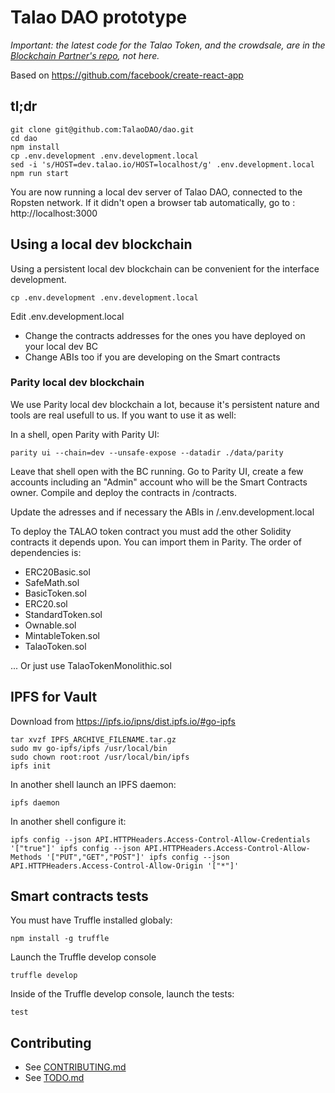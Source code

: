 # Talao DAO prototype

*Important: the latest code for the Talao Token, and the crowdsale, are in the [Blockchain Partner's repo](https://github.com/Blockchainpartner/talao-crowdsale), not here.*

Based on https://github.com/facebook/create-react-app

## tl;dr

    git clone git@github.com:TalaoDAO/dao.git
    cd dao
    npm install
    cp .env.development .env.development.local
    sed -i 's/HOST=dev.talao.io/HOST=localhost/g' .env.development.local
    npm run start

You are now running a local dev server of Talao DAO, connected to the Ropsten network.
If it didn't open a browser tab automatically, go to : http://localhost:3000

## Using a local dev blockchain

Using a persistent local dev blockchain can be convenient for the interface development.

    cp .env.development .env.development.local

Edit .env.development.local
+ Change the contracts addresses for the ones you have deployed on your local dev BC
+ Change ABIs too if you are developing on the Smart contracts

### Parity local dev blockchain

We use Parity local dev blockchain a lot, because it's persistent nature and tools are real usefull to us. If you want to use it as well:

In a shell, open Parity with Parity UI:

    parity ui --chain=dev --unsafe-expose --datadir ./data/parity

Leave that shell open with the BC running. Go to Parity UI, create a few accounts including an "Admin" account who will be the Smart Contracts owner. Compile and deploy the contracts in /contracts.

Update the adresses and if necessary the ABIs in /.env.development.local

To deploy the TALAO token contract you must add the other Solidity contracts it depends upon. You can import them in Parity. The order of dependencies is:

+ ERC20Basic.sol
+ SafeMath.sol
+ BasicToken.sol
+ ERC20.sol
+ StandardToken.sol
+ Ownable.sol
+ MintableToken.sol
+ TalaoToken.sol

... Or just use TalaoTokenMonolithic.sol

## IPFS for Vault

Download from https://ipfs.io/ipns/dist.ipfs.io/#go-ipfs

    tar xvzf IPFS_ARCHIVE_FILENAME.tar.gz
    sudo mv go-ipfs/ipfs /usr/local/bin
    sudo chown root:root /usr/local/bin/ipfs
    ipfs init

In another shell launch an IPFS daemon:

    ipfs daemon

In another shell configure it:

`ipfs config --json API.HTTPHeaders.Access-Control-Allow-Credentials '["true"]'
ipfs config --json API.HTTPHeaders.Access-Control-Allow-Methods '["PUT","GET","POST"]'
ipfs config --json API.HTTPHeaders.Access-Control-Allow-Origin '["*"]'`

## Smart contracts tests

You must have Truffle installed globaly:

    npm install -g truffle

Launch the Truffle develop console

    truffle develop

Inside of the Truffle develop console, launch the tests:

    test

## Contributing

+ See [CONTRIBUTING.md](https://github.com/TalaoDAO/dao/blob/dev/CONTRIBUTING.md)
+ See [TODO.md](https://github.com/TalaoDAO/dao/blob/dev/TODO.md)

